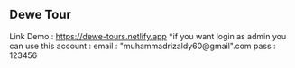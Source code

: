 ## Dewe Tour

Link Demo : https://dewe-tours.netlify.app
*if you want login as admin you can use this account :
    email : "muhammadrizaldy60@gmail".com
    pass : 123456



